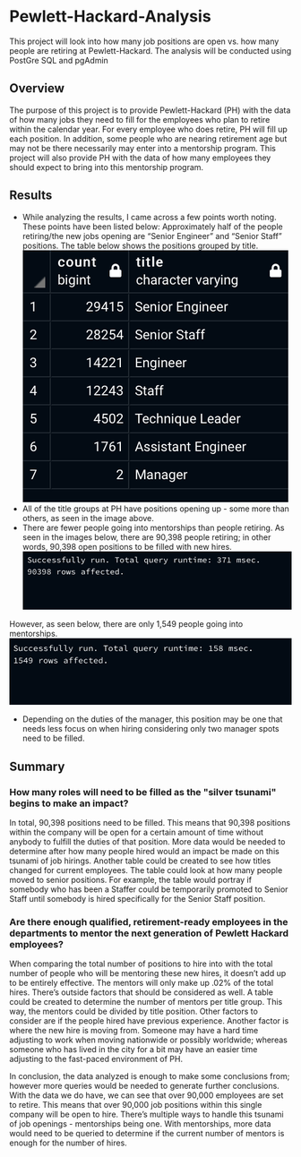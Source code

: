 # Pewlett-Hackard-Analysis
This project will look into how many job positions are open vs. how many people are retiring at Pewlett-Hackard. The analysis will be conducted using PostGre SQL and pgAdmin

## Overview
The purpose of this project is to provide Pewlett-Hackard (PH) with the data of how many jobs they need to fill for the employees who plan to retire within the calendar year. For every employee who does retire, PH will fill up each position. In addition, some people who are nearing retirement age but may not be there necessarily may enter into a mentorship program. This project will also provide PH with the data of how many employees they should expect to bring into this mentorship program. 

## Results
* While analyzing the results, I came across a few points worth noting. These points have been listed below:
Approximately half of the people retiring/the new jobs opening are “Senior Engineer” and “Senior Staff” positions. The table below shows the positions grouped by title.
![titles table - PH](https://github.com/shireenkahlon/Pewlett-Hackard-Analysis/blob/main/titles%20table%20-%20PH%20challenge.png)
* All of the title groups at PH have positions opening up - some more than others, as seen in the image above.
* There are fewer people going into mentorships than people retiring. As seen in the images below, there are 90,398 people retiring; in other words, 90,398 open positions to be filled with new hires.
![open hiring positions - PH](https://github.com/shireenkahlon/Pewlett-Hackard-Analysis/blob/main/open%20hiring%20positions%20PH.png)

However, as seen below, there are only 1,549 people going into mentorships. 
![mentorship positions - PH](https://github.com/shireenkahlon/Pewlett-Hackard-Analysis/blob/main/mentorship%20positions%20PH.png)
* Depending on the duties of the manager, this position may be one that needs less focus on when hiring considering only two manager spots need to be filled. 

## Summary
### How many roles will need to be filled as the "silver tsunami" begins to make an impact?
In total, 90,398 positions need to be filled. This means that 90,398 positions within the company will be open for a certain amount of time without anybody to fulfill the duties of that position. More data would be needed to determine after how many people hired would an impact be made on this tsunami of job hirings. Another table could be created to see how titles changed for current employees. The table could look at how many people moved to senior positions. For example, the table would portray if somebody who has been a Staffer could be temporarily promoted to Senior Staff until somebody is hired specifically for the Senior Staff position. 

### Are there enough qualified, retirement-ready employees in the departments to mentor the next generation of Pewlett Hackard employees?
When comparing the total number of positions to hire into with the total number of people who will be mentoring these new hires, it doesn’t add up to be entirely effective. The mentors will only make up .02% of the total hires. There’s outside factors that should be considered as well. A table could be created to determine the number of mentors per title group. This way, the mentors could be divided by title position. Other factors to consider are if the people hired have previous experience. Another factor is where the new hire is moving from. Someone may have a hard time adjusting to work when moving nationwide or possibly worldwide; whereas someone who has lived in the city for a bit may have an easier time adjusting to the fast-paced environment of PH.

In conclusion, the data analyzed is enough to make some conclusions from; however more queries would be needed to generate further conclusions. With the data we do have, we can see that over 90,000 employees are set to retire. This means that over 90,000 job positions within this single company will be open to hire. There’s multiple ways to handle this tsunami of job openings - mentorships being one. With mentorships, more data would need to be queried to determine if the current number of mentors is enough for the number of hires.  

